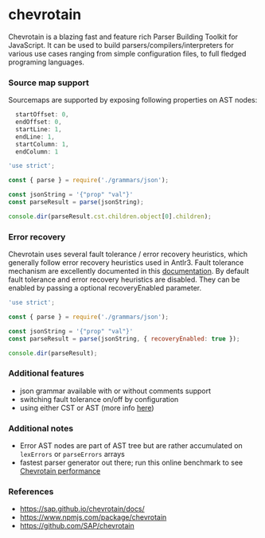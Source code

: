 # chevrotain

Chevrotain is a blazing fast and feature rich Parser Building Toolkit for JavaScript. It can be used to build parsers/compilers/interpreters for various use cases ranging from simple configuration files, to full fledged programing languages.

### Source map support

Sourcemaps are supported by exposing following properties on AST nodes:

```js
  startOffset: 0,
  endOffset: 0,
  startLine: 1,
  endLine: 1,
  startColumn: 1,
  endColumn: 1
```

```js
'use strict';

const { parse } = require('./grammars/json');

const jsonString = '{"prop" "val"}'
const parseResult = parse(jsonString);

console.dir(parseResult.cst.children.object[0].children);
```

### Error recovery

Chevrotain uses several fault tolerance / error recovery heuristics, which generally follow error recovery heuristics used in Antlr3.
Fault tolerance mechanism are excellently documented in this [documentation](https://sap.github.io/chevrotain/docs/tutorial/step4_fault_tolerance.html).
By default fault tolerance and error recovery heuristics are disabled. They can be enabled by passing a optional recoveryEnabled parameter.


```js
'use strict';

const { parse } = require('./grammars/json');

const jsonString = '{"prop" "val"}'
const parseResult = parse(jsonString, { recoveryEnabled: true });

console.dir(parseResult);
```

### Additional features

 - json grammar available with or without comments support
 - switching fault tolerance on/off by configuration
 - using either CST or AST (more info [here](https://sap.github.io/chevrotain/docs/guide/concrete_syntax_tree.html#ast-vs-cst))

### Additional notes

 - Error AST nodes are part of AST tree but are rather accumulated on `lexErrors` or `parseErrors` arrays
 - fastest parser generator out there; run this online benchmark to see [Chevrotain performance](https://sap.github.io/chevrotain/performance/)

### References

 - https://sap.github.io/chevrotain/docs/
 - https://www.npmjs.com/package/chevrotain
 - https://github.com/SAP/chevrotain
